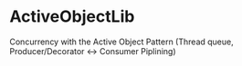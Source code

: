 # ActiveObjectLib
Concurrency with the Active Object Pattern (Thread queue, Producer/Decorator &lt;-> Consumer Piplining)
